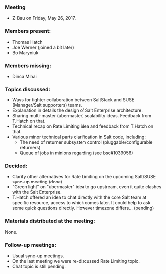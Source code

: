 ### Meeting
  - Z-Bau on Friday, May 26, 2017.

### Members present:
  - Thomas Hatch
  - Joe Werner (joined a bit later)
  - Bo Maryniuk

### Members missing:
  - Dinca Mihai

### Topics discussed:
  - Ways for tighter collaboration between SaltStack and SUSE (Manager/Salt supporters) teams.
  - Explanation in details the design of Salt Enterprise architecture.
  - Sharing multi-master (ubermaster) scalability ideas. Feedback from T.Hatch on that.
  - Technical recap on Rate Limiting idea and feedback from T.Hatch on that.
  - Various minor technical parts clarification in Salt code, including:
    - The need of returner subsystem control (pluggable/configurable returners)
    - Queue of jobs in minions regarding (see bsc#1039056)

### Decided:
  - Clarify other alternatives for Rate Limiting on the upcoming Salt/SUSE sync-up meeting (done)
  - "Green light" on "ubermaster" idea to go upstream, even it quite clashes with the Salt Enterprise.
  - T.Hatch offered an idea to chat directly with the core Salt team at specific resource, access to which comes later. It could help to ask some quick questions directly. However timezone differs... (pending)

### Materials distributed at the meeting:
  None. 

### Follow-up meetings:
  
  - Usual sync-up meetings.
  - On the last meeting we were re-discussed Rate Limiting topic.
  - Chat topic is still pending.
